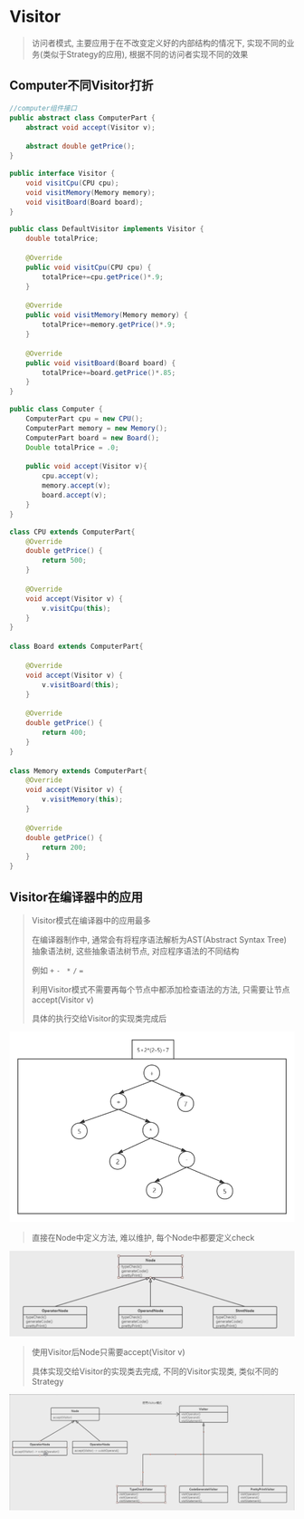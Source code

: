 # Visitor

> 访问者模式, 主要应用于在不改变定义好的内部结构的情况下, 实现不同的业务(类似于Strategy的应用), 根据不同的访问者实现不同的效果

## Computer不同Visitor打折

```java
//computer组件接口
public abstract class ComputerPart {
    abstract void accept(Visitor v);

    abstract double getPrice();
}
```

```java
public interface Visitor {
    void visitCpu(CPU cpu);
    void visitMemory(Memory memory);
    void visitBoard(Board board);
}
```

```java
public class DefaultVisitor implements Visitor {
    double totalPrice;

    @Override
    public void visitCpu(CPU cpu) {
        totalPrice+=cpu.getPrice()*.9;
    }

    @Override
    public void visitMemory(Memory memory) {
        totalPrice+=memory.getPrice()*.9;
    }

    @Override
    public void visitBoard(Board board) {
        totalPrice+=board.getPrice()*.85;
    }
}
```

```java
public class Computer {
    ComputerPart cpu = new CPU();
    ComputerPart memory = new Memory();
    ComputerPart board = new Board();
    Double totalPrice = .0;

    public void accept(Visitor v){
        cpu.accept(v);
        memory.accept(v);
        board.accept(v);
    }
}
```

```java
class CPU extends ComputerPart{
    @Override
    double getPrice() {
        return 500;
    }

    @Override
    void accept(Visitor v) {
        v.visitCpu(this);
    }
}

class Board extends ComputerPart{

    @Override
    void accept(Visitor v) {
        v.visitBoard(this);
    }

    @Override
    double getPrice() {
        return 400;
    }
}

class Memory extends ComputerPart{
    @Override
    void accept(Visitor v) {
        v.visitMemory(this);
    }

    @Override
    double getPrice() {
        return 200;
    }
}
```

## Visitor在编译器中的应用

> Visitor模式在编译器中的应用最多
>
> 在编译器制作中, 通常会有将程序语法解析为AST(Abstract Syntax Tree)抽象语法树, 这些抽象语法树节点, 对应程序语法的不同结构
>
> 例如 `+` `- ` `*` `/` `=`
>
> 利用Visitor模式不需要再每个节点中都添加检查语法的方法, 只需要让节点accept(Visitor v)
>
> 具体的执行交给Visitor的实现类完成后

![AST](Visitor.assets/AST-1603240303397.png)

> 直接在Node中定义方法, 难以维护, 每个Node中都要定义check

![ASTProgram](Visitor.assets/ASTProgram-1603240523307.png)

> 使用Visitor后Node只需要accept(Visitor v)
>
> 具体实现交给Visitor的实现类去完成, 不同的Visitor实现类, 类似不同的Strategy

![ASTVisitor](Visitor.assets/ASTVisitor.png)